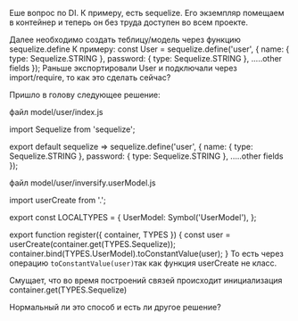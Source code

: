 Еше вопрос по DI.
К примеру, есть sequelize.
Его экземпляр помещаем в контейнер и теперь он без труда доступен во всем проекте.

Далее необходимо создать теблицу/модель через функцию sequelize.define
К примеру:
const User = sequelize.define('user', {
name: { type: Sequelize.STRING },
password: { type: Sequelize.STRING },
.....other fields
});
Раньше экспортировали User и подключали через import/require, то как это сделать сейчас?

Пришло в голову следующее решение:

файл model/user/index.js

import Sequelize from 'sequelize';

export default sequelize =>
sequelize.define('user', {
name: { type: Sequelize.STRING },
password: { type: Sequelize.STRING },
.....other fields
});

файл model/user/inversify.userModel.js

import userCreate from '.';

export const LOCALTYPES = {
UserModel: Symbol('UserModel'),
};

export function register({ container, TYPES }) {
const user = userCreate(container.get(TYPES.Sequelize));
container.bind(TYPES.UserModel).toConstantValue(user);
}
То есть через операцию `toConstantValue(user)`так как функция userCreate не класс.

Смущает, что во время построений связей происходит инициализация container.get(TYPES.Sequelize)

Нормальный ли это способ и есть ли другое решение?
